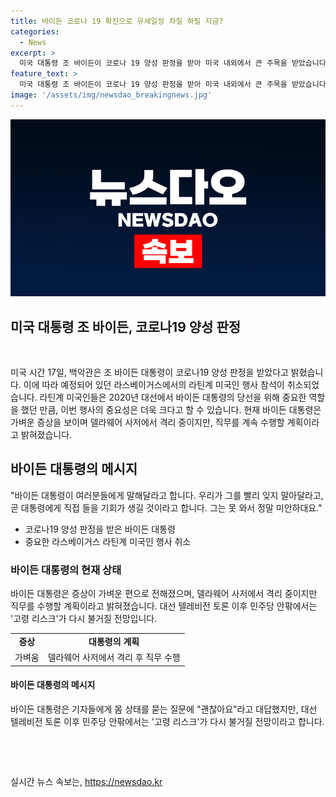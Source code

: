 ```yaml
---
title: 바이든 코로나 19 확진으로 유세일정 차질 하필 지금?
categories:
  - News
excerpt: >
  미국 대통령 조 바이든이 코로나 19 양성 판정을 받아 미국 내외에서 큰 주목을 받았습니다. 바이든 대통령은 라스베이거스에서의 행사 참석을 취소하고, 가벼운 증상을 보이며 델라웨어 사저에서 격리 중이지만 직무를 지속할 예정입니다. 그가 전달한 메시지와 면담으로 사람들은 그의 건강과 안전을 걱정하는데, 이에 대한 관심이 높아질 전망입니다.
feature_text: >
  미국 대통령 조 바이든이 코로나 19 양성 판정을 받아 미국 내외에서 큰 주목을 받았습니다. 바이든 대통령은 라스베이거스에서의 행사 참석을 취소하고, 가벼운 증상을 보이며 델라웨어 사저에서 격리 중이지만 직무를 지속할 예정입니다. 그가 전달한 메시지와 면담으로 사람들은 그의 건강과 안전을 걱정하는데, 이에 대한 관심이 높아질 전망입니다.
image: '/assets/img/newsdao_breakingnews.jpg'
---
```


<p><img src="/assets/img/newsdao_breakingnews.jpg" alt="implanttips 속보" /></p>

<h2>미국 대통령 조 바이든, 코로나19 양성 판정</h2>

<p data-ke-size="size16">&nbsp;</p>

<p>미국 시간 17일, 백악관은 조 바이든 대통령이 코로나19 양성 판정을 받았다고 밝혔습니다. 이에 따라 예정되어 있던 라스베이거스에서의 라틴계 미국인 행사 참석이 취소되었습니다. 라틴계 미국인들은 2020년 대선에서 바이든 대통령의 당선을 위해 중요한 역할을 했던 만큼, 이번 행사의 중요성은 더욱 크다고 할 수 있습니다. 현재 바이든 대통령은 가벼운 증상을 보이며 델라웨어 사저에서 격리 중이지만, 직무를 계속 수행할 계획이라고 밝혀졌습니다.</p></p>

<h2 data-ke-size="size26">바이든 대통령의 메시지</h2>

<p data-ke-size="size16">"바이든 대통령이 여러분들에게 말해달라고 합니다. 우리가 그를 빨리 잊지 말아달라고, 곧 대통령에게 직접 들을 기회가 생길 것이라고 합니다. 그는 못 와서 정말 미안하대요."</p>

<ul>
<li>코로나19 양성 판정을 받은 바이든 대통령</li>
<li>중요한 라스베이거스 라틴계 미국인 행사 취소</li>
</ul>

<h3>바이든 대통령의 현재 상태</h3>

<p data-ke-size="size16">바이든 대통령은 증상이 가벼운 편으로 전해졌으며, 델라웨어 사저에서 격리 중이지만 직무를 수행할 계획이라고 밝혀졌습니다. 대선 텔레비전 토론 이후 민주당 안팎에서는 '고령 리스크'가 다시 불거질 전망입니다.</p>

<table>
<tbody>
<tr>
<td style="text-align: center; height: 17px;"><b>증상</b></td>
<td style="text-align: center; height: 17px;"><b>대통령의 계획</b></td>
</tr>
<tr>
<td style="text-align: center; height: 17px;">가벼움</td>
<td style="text-align: center; height: 17px;">델라웨어 사저에서 격리 후 직무 수행</td>
</tr>
</tbody>
</table>

<h4>바이든 대통령의 메시지</h4>

<p data-ke-size="size16">바이든 대통령은 기자들에게 몸 상태를 묻는 질문에 "괜찮아요"라고 대답했지만, 대선 텔레비전 토론 이후 민주당 안팎에서는 '고령 리스크'가 다시 불거질 전망이라고 합니다.</p>

<p data-ke-size="size16">&nbsp;</p>

<p data-ke-size="size16">&nbsp;</p>
실시간 뉴스 속보는, <a href="https://newsdao.kr" rel="dofollow">https://newsdao.kr</a>


